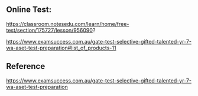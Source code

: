 ## Online Test:

https://classroom.notesedu.com/learn/home/free-test/section/175727/lesson/956090?

https://www.examsuccess.com.au/gate-test-selective-gifted-talented-yr-7-wa-aset-test-preparation#list_of_products-11

## Reference

https://www.examsuccess.com.au/gate-test-selective-gifted-talented-yr-7-wa-aset-test-preparation
